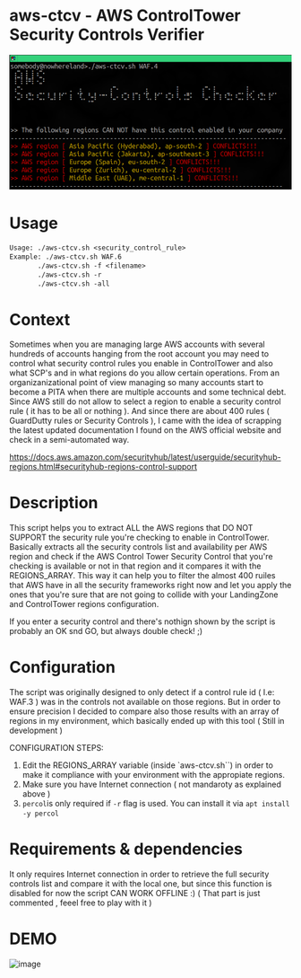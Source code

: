 # aws-ctcv - AWS ControlTower Security Controls Verifier


![image](images/aws-ctcv.png)


# Usage
```
Usage: ./aws-ctcv.sh <security_control_rule>
Example: ./aws-ctcv.sh WAF.6
	   ./aws-ctcv.sh -f <filename>
	   ./aws-ctcv.sh -r 
       ./aws-ctcv.sh -all
```

# Context

Sometimes when you are managing large AWS accounts with several hundreds of accounts hanging from the root account you may need to control what security control rules you
enable in ControlTower and also what SCP's and in what regions do you allow certain operations. From an organizanizational point of view managing so many accounts start to become a PITA when
there are multiple accounts and some technical debt.
Since AWS still do not allow to select a region to enable a security control rule ( it has to be all or nothing ). 
And since there are about 400 rules ( GuardDutty rules or Security Controls ), I came with the idea of scrapping the latest updated documentation I found on the AWS official website and check in a semi-automated way. 

https://docs.aws.amazon.com/securityhub/latest/userguide/securityhub-regions.html#securityhub-regions-control-support


# Description

This script helps you to extract ALL the AWS regions that DO NOT SUPPORT the security rule you're checking to enable in ControlTower. 
Basically extracts all the security controls list and availability per AWS region and check if the AWS Control Tower Security Control that you're checking is 
available or not in that region and it compares it with the REGIONS_ARRAY. 
This way it can help you to filter the almost 400 ruiles that AWS have in all the security frameworks right now and let you apply the ones that you're sure that
are not going to collide with your LandingZone and ControlTower regions configuration.

If you enter a security control and there's nothign shown by the script is probably an OK snd GO, but always double check! ;) 

# Configuration

The script was originally designed to only detect if a control rule id ( I.e: WAF.3 ) was in the controls not available on those regions.
But in order to ensure precision I decided to compare also those results with an array of regions in my environment, which basically ended up with this tool ( Still in development ) 

CONFIGURATION STEPS: 

1. Edit the REGIONS_ARRAY variable (inside `aws-ctcv.sh``) in order to make it compliance with your environment with the appropiate regions.
2. Make sure you have Internet connection ( not mandaroty as explained above )
3. `percol`is only required if `-r` flag is used. You can install it via `apt install -y percol`


# Requirements & dependencies
 It only requires Internet connection in order to retrieve the full security controls list and compare it with the local one, but since this function is disabled for now the script CAN WORK OFFLINE :) 
 ( That part is just commented , feeel free to play with it ) 

# DEMO
![image](images/demo.gif)
